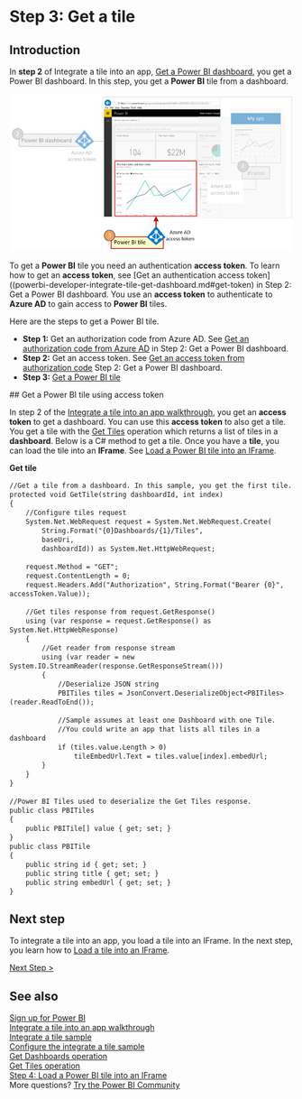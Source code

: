 <properties
   pageTitle="Get a Power BI tile"
   description="Walkthrough - Integrate a tile into an app - Register a web app with Azure AD"
   services="powerbi"
   documentationCenter=""
   authors="guyinacube"
   manager="erikre"
   backup=""
   editor=""
   tags=""
   qualityFocus="no"
   qualityDate=""/>

<tags
   ms.service="powerbi"
   ms.devlang="NA"
   ms.topic="get-started-article"
   ms.tgt_pltfrm="NA"
   ms.workload="powerbi"
   ms.date="04/12/2017"
   ms.author="asaxton"/>

# Step 3: Get a tile

## Introduction

In **step 2** of Integrate a tile into an app, [Get a Power BI dashboard](powerbi-developer-integrate-tile-get-dashboard.md), you get a Power BI dashboard. In this step, you get a **Power BI** tile from a dashboard.

![](media\powerbi-developer-integrate-tile\integrate-tile-get-tile.png)

To get a **Power BI** tile you need an authentication **access token**. To learn how to get an **access token**, see [Get an authentication access token]((powerbi-developer-integrate-tile-get-dashboard.md#get-token) in Step 2: Get a Power BI dashboard. You use an **access token** to authenticate to **Azure AD** to gain access to **Power BI** tiles.

Here are the steps to get a Power BI tile.

- **Step 1:** Get an authorization code from Azure AD. See [Get an authorization code from Azure AD](powerbi-developer-integrate-tile-get-dashboard.md#auth-code) in Step 2: Get a Power BI dashboard.
- **Step 2:** Get an access token. See [Get an access token from authorization code](powerbi-developer-integrate-tile-get-dashboard.md#access-token) Step 2: Get a Power BI dashboard.
- **Step 3:** [Get a Power BI tile](#get-tile)

<a name="get-tile"/>
## Get a Power BI tile using access token

In step 2 of the [Integrate a tile into an app walkthrough](powerbi-developer-integrate-tile.md), you get an **access token** to get a dashboard. You can use this **access token** to also get a tile. You get a tile with the [Get Tiles](https://msdn.microsoft.com/library/mt465741.aspx)  operation which returns a list of tiles in a **dashboard**. Below is a C# method to get a tile. Once you have a **tile**, you can load the tile into an **IFrame**. See [Load a Power BI tile into an IFrame](powerbi-developer-integrate-tile-load-tile-iframe.md).

**Get tile**

```
//Get a tile from a dashboard. In this sample, you get the first tile.
protected void GetTile(string dashboardId, int index)
{
    //Configure tiles request
    System.Net.WebRequest request = System.Net.WebRequest.Create(
        String.Format("{0}Dashboards/{1}/Tiles",
        baseUri,
        dashboardId)) as System.Net.HttpWebRequest;

    request.Method = "GET";
    request.ContentLength = 0;
    request.Headers.Add("Authorization", String.Format("Bearer {0}", accessToken.Value));

    //Get tiles response from request.GetResponse()
    using (var response = request.GetResponse() as System.Net.HttpWebResponse)
    {
        //Get reader from response stream
        using (var reader = new System.IO.StreamReader(response.GetResponseStream()))
        {
            //Deserialize JSON string
            PBITiles tiles = JsonConvert.DeserializeObject<PBITiles>(reader.ReadToEnd());

            //Sample assumes at least one Dashboard with one Tile.
            //You could write an app that lists all tiles in a dashboard
            if (tiles.value.Length > 0)
                tileEmbedUrl.Text = tiles.value[index].embedUrl;
        }
    }
}

//Power BI Tiles used to deserialize the Get Tiles response.
public class PBITiles
{
    public PBITile[] value { get; set; }
}
public class PBITile
{
    public string id { get; set; }
    public string title { get; set; }
    public string embedUrl { get; set; }
}
```

## Next step

To integrate a tile into an app, you load a tile into an IFrame. In the next step, you learn how to [Load a tile into an IFrame](powerbi-developer-integrate-tile-load-tile-iframe.md).

[Next Step >](powerbi-developer-integrate-tile-load-tile-iframe.md)

## See also

[Sign up for Power BI](powerbi-admin-free-with-custom-azure-directory.md)  
[Integrate a tile into an app walkthrough](powerbi-developer-integrate-tile.md)  
[Integrate a tile sample](https://github.com/Microsoft/PowerBI-CSharp/tree/master/samples/webforms/integrate-tile-web-app)  
[Configure the integrate a tile sample](powerbi-developer-integrate-tile-register.md#configure-sample)  
[Get Dashboards operation](https://msdn.microsoft.com/library/mt465739.aspx)  
[Get Tiles operation](https://msdn.microsoft.com/library/mt465741.aspx)  
[Step 4: Load a Power BI tile into an IFrame](powerbi-developer-integrate-tile-load-tile-iframe.md)  
More questions? [Try the Power BI Community](http://community.powerbi.com/)
